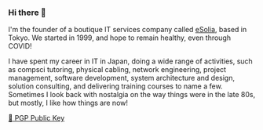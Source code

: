 ### Hi there 👋

I'm the founder of a boutique IT services company called [eSolia](https://esolia.com), based in Tokyo. We started in 1999, and hope to remain healthy, even through COVID! 

I have spent my career in IT in Japan, doing a wide range of activities, such as compsci tutoring, physical cabling, network engineering, project management, software development, system architecture and design, solution consulting, and delivering training courses to name a few. Sometimes I look back with nostalgia on the way things were in the late 80s, but mostly, I like how things are now! 

[🔑 PGP Public Key](https://cogley.jp/pgp)

<!--
**RickCogley/rickcogley** is a ✨ _special_ ✨ repository because its `README.md` (this file) appears on your GitHub profile.

Here are some ideas to get you started:

- 🔭 I’m currently working on ...
- 🌱 I’m currently learning ...
- 👯 I’m looking to collaborate on ...
- 🤔 I’m looking for help with ...
- 💬 Ask me about ...
- 📫 How to reach me: ...
- 😄 Pronouns: ...
- ⚡ Fun fact: ...
-->

